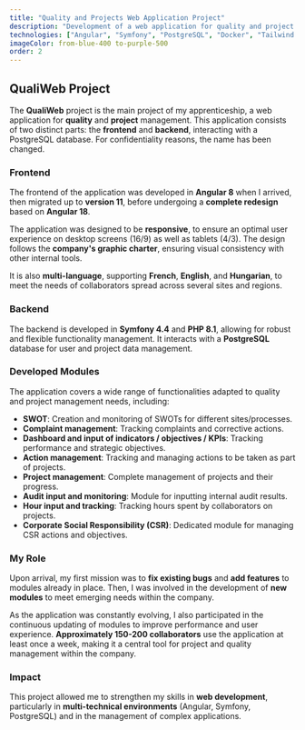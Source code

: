 ```yaml
---
title: "Quality and Projects Web Application Project"
description: "Development of a web application for quality and project management for a company."
technologies: ["Angular", "Symfony", "PostgreSQL", "Docker", "Tailwind CSS", "Api Platform", "PrimeNG"]
imageColor: from-blue-400 to-purple-500
order: 2
---
```


## QualiWeb Project

The **QualiWeb** project is the main project of my apprenticeship, a web application for **quality** and **project** management. This application consists of two distinct parts: the **frontend** and **backend**, interacting with a PostgreSQL database. For confidentiality reasons, the name has been changed.

### Frontend

The frontend of the application was developed in **Angular 8** when I arrived, then migrated up to **version 11**, before undergoing a **complete redesign** based on **Angular 18**.

The application was designed to be **responsive**, to ensure an optimal user experience on desktop screens (16/9) as well as tablets (4/3). The design follows the **company's graphic charter**, ensuring visual consistency with other internal tools.

It is also **multi-language**, supporting **French**, **English**, and **Hungarian**, to meet the needs of collaborators spread across several sites and regions.

### Backend

The backend is developed in **Symfony 4.4** and **PHP 8.1**, allowing for robust and flexible functionality management. It interacts with a **PostgreSQL** database for user and project data management.

### Developed Modules

The application covers a wide range of functionalities adapted to quality and project management needs, including:

- **SWOT**: Creation and monitoring of SWOTs for different sites/processes.
- **Complaint management**: Tracking complaints and corrective actions.
- **Dashboard and input of indicators / objectives / KPIs**: Tracking performance and strategic objectives.
- **Action management**: Tracking and managing actions to be taken as part of projects.
- **Project management**: Complete management of projects and their progress.
- **Audit input and monitoring**: Module for inputting internal audit results.
- **Hour input and tracking**: Tracking hours spent by collaborators on projects.
- **Corporate Social Responsibility (CSR)**: Dedicated module for managing CSR actions and objectives.

### My Role

Upon arrival, my first mission was to **fix existing bugs** and **add features** to modules already in place. Then, I was involved in the development of **new modules** to meet emerging needs within the company.

As the application was constantly evolving, I also participated in the continuous updating of modules to improve performance and user experience. **Approximately 150-200 collaborators** use the application at least once a week, making it a central tool for project and quality management within the company.

### Impact

This project allowed me to strengthen my skills in **web development**, particularly in **multi-technical environments** (Angular, Symfony, PostgreSQL) and in the management of complex applications.
